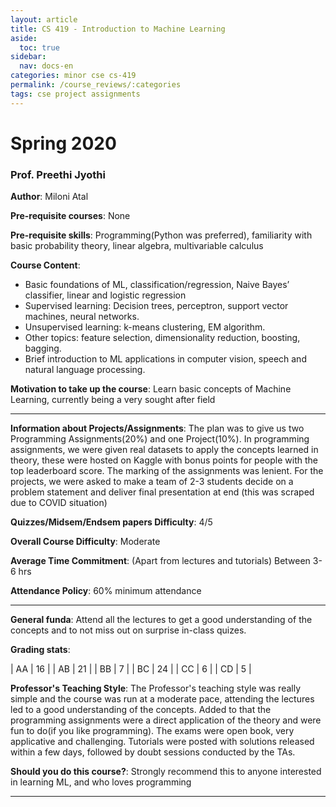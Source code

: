 ```yaml
---
layout: article
title: CS 419 - Introduction to Machine Learning
aside:
  toc: true
sidebar:
  nav: docs-en
categories: minor cse cs-419
permalink: /course_reviews/:categories
tags: cse project assignments
---
```


# Spring 2020
### Prof. Preethi Jyothi
**Author**: Miloni Atal


**Pre-requisite courses**: None

**Pre-requisite skills**: Programming(Python was preferred), familiarity with basic probability theory, linear algebra, multivariable calculus


**Course Content**:
* Basic  foundations  of  ML,  classification/regression,  Naive Bayes’  classifier,  linear  and  logistic  regression
* Supervised  learning:  Decision  trees,  perceptron,  support vector  machines,  neural  networks.
* Unsupervised  learning:  k-means  clustering,    EM  algorithm.
* Other  topics:  feature  selection,  dimensionality  reduction, boosting,  bagging.
* Brief  introduction  to  ML  applications  in  computer  vision, speech  and  natural  language  processing.

**Motivation to take up the course**: Learn basic concepts of Machine Learning, currently being a very sought after field


---

**Information about Projects/Assignments**: The plan was to give us two Programming Assignments(20%) and one Project(10%). In programming assignments, we were given real datasets to apply the concepts learned in theory, these were hosted on Kaggle with bonus points for people with the top leaderboard score. The marking of the assignments was lenient. For the projects, we were asked to make a team of 2-3 students decide on a problem statement and deliver final presentation at end (this was scraped due to COVID situation)



**Quizzes/Midsem/Endsem papers Difficulty**: 4/5

**Overall Course Difficulty**: Moderate

**Average Time Commitment**:
(Apart from lectures and tutorials)
Between 3-6 hrs

**Attendance Policy**: 60% minimum attendance

---

**General funda**: Attend all the lectures to get a good understanding of the concepts and to not miss out on surprise in-class quizes.


**Grading stats**:

| AA |  16 |
| AB |  21 |
| BB |   7 |
| BC |  24 |
| CC |  6 |
| CD |  5 |


**Professor's Teaching Style**: The Professor's teaching style was really simple and the course was run at a moderate pace, attending the lectures led to a good understanding of the concepts. Added to that the programming assignments were a direct application of the theory and were fun to do(if you like programming). The exams were open book, very applicative and challenging. Tutorials were posted with solutions released within a few days, followed by doubt sessions conducted by the TAs.

**Should you do this course?**: Strongly recommend this to anyone interested in learning ML, and who loves programming


---
